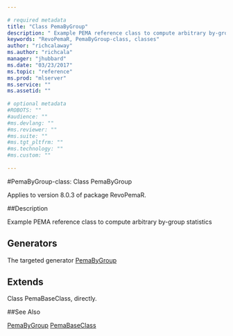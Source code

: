 ```yaml
--- 
 
# required metadata 
title: "Class PemaByGroup" 
description: " Example PEMA reference class to compute arbitrary by-group statistics " 
keywords: "RevoPemaR, PemaByGroup-class, classes" 
author: "richcalaway"
ms.author: "richcala" 
manager: "jhubbard" 
ms.date: "03/23/2017" 
ms.topic: "reference" 
ms.prod: "mlserver" 
ms.service: "" 
ms.assetid: "" 
 
# optional metadata 
#ROBOTS: "" 
#audience: "" 
#ms.devlang: "" 
#ms.reviewer: "" 
#ms.suite: "" 
#ms.tgt_pltfrm: "" 
#ms.technology: "" 
#ms.custom: "" 
 
--- 
```

 
 
 
 #PemaByGroup-class: Class PemaByGroup

 Applies to version 8.0.3 of package RevoPemaR.
 
 ##Description
 
Example PEMA reference class to compute arbitrary by-group statistics
 
 
 ## Generators 

 
The targeted generator [PemaByGroup](pemabygroup.md)

 
 ## Extends 

 
Class PemaBaseClass, directly.
 
 

 
 
 
 ##See Also
 
[PemaByGroup](pemabygroup.md)
[PemaBaseClass](pemabaseclass.md)
   
 
